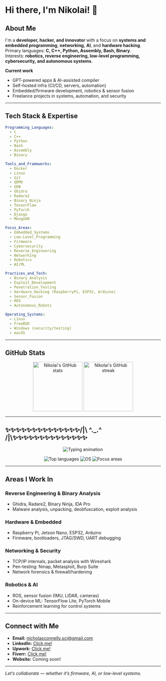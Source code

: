 # Hi there, I'm Nikolai! 👋

## About Me
I'm a **developer, hacker, and innovator** with a focus on **systems and embedded programming**, **networking**, **AI**, and **hardware hacking**.  
Primary languages: **C, C++, Python, Assembly, Bash, Binary**.  
Interests: **robotics, reverse engineering, low-level programming, cybersecurity, and autonomous systems**.

**Current work**
- GPT-powered apps & AI-assisted compiler
- Self-hosted infra (CI/CD, servers, automation)
- Embedded/firmware development, robotics & sensor fusion
- Freelance projects in systems, automation, and security

---

## Tech Stack & Expertise

```yaml
Programming_Languages:
  - C
  - C++
  - Python
  - Bash
  - Assembly
  - Binary

Tools_and_Frameworks:
  - Docker
  - Linux
  - Git
  - QEMU
  - GDB
  - Ghidra
  - Radare2
  - Binary Ninja
  - TensorFlow
  - PyTorch
  - Django
  - MongoDB

Focus_Areas:
  - Embedded_Systems
  - Low-Level_Programming
  - Firmware
  - Cybersecurity
  - Reverse_Engineering
  - Networking
  - Robotics
  - AI/ML

Practices_and_Tech:
  - Binary_Analysis
  - Exploit_Development
  - Penetration_Testing
  - Hardware_Hacking (RaspberryPi, ESP32, Arduino)
  - Sensor_Fusion
  - ROS
  - Autonomous_Robots

Operating_Systems:
  - Linux
  - FreeBSD
  - Windows (security/testing)
  - macOS
```

---

## GitHub Stats
<div align="center">
  <!-- Main stats -->
  <img height="160em" src="https://github-readme-stats.vercel.app/api?username=NCSci-Tech&show_icons=true&theme=radical" alt="Nikolai's GitHub stats" />
  <!-- Streak -->
  <img height="160em" src="https://github-readme-streak-stats.herokuapp.com/?user=NCSci-Tech&theme=radical" alt="Nikolai's GitHub streak" />
</div>

---

## ✨✨✨✨✨✨✨✨✨✨✨✨✨✨/|\ ^._.^ /|\✨✨✨✨✨✨✨✨✨✨✨✨✨✨

<!-- Typing Animation (works on GitHub) -->
<p align="center">
  <img src="https://readme-typing-svg.herokuapp.com?font=Fira+Code&size=22&duration=3000&pause=500&color=F75C7E&width=800&lines=Systems+and+Networking+Developer;Building+AI+and+LLM/ML+Solutions;Reverse+Engineering+%26+Hardware+Hacking;Embedded+Systems+%26+Robotics" alt="Typing animation" />
</p>

<!-- Extra badges (static images from shields.io) -->
<p align="center">
  <img src="https://img.shields.io/badge/Top%20Langs-C%2C%20C++%2C%20Python-red?logo=github" alt="Top languages" />
  <img src="https://img.shields.io/badge/OS-Linux%20%7C%20BSD%20%7C%20Win-black" alt="OS" />
  <img src="https://img.shields.io/badge/Focus-Embedded%20%7C%20AI%20%7C%20Security-blue" alt="Focus areas" />
</p>

---

## Areas I Work In

### Reverse Engineering & Binary Analysis
- Ghidra, Radare2, Binary Ninja, IDA Pro  
- Malware analysis, unpacking, deobfuscation, exploit analysis

### Hardware & Embedded
- Raspberry Pi, Jetson Nano, ESP32, Arduino
- Firmware, bootloaders, JTAG/SWD, UART debugging

### Networking & Security
- TCP/IP internals, packet analysis with Wireshark
- Pen-testing: Nmap, Metasploit, Burp Suite
- Network forensics & firewall/hardening

### Robotics & AI
- ROS, sensor fusion (IMU, LIDAR, cameras)
- On-device ML: TensorFlow Lite, PyTorch Mobile
- Reinforcement learning for control systems

---

## Connect with Me
- **Email:** [nicholasconnelly.sci@gmail.com](mailto:nicholasconnelly.sci@gmail.com)
- **LinkedIn:** [Click me!](https://www.linkedin.com/in/nicholas-c-284342165/)
- **Upwork:** [Click me!](https://www.upwork.com/freelancers/~0135a9c27ab0dc78a8)
- **Fiverr:** [Click me!](https://www.fiverr.com/nick_connelly)
- **Website:** Coming soon!

---

*Let’s collaborate — whether it’s firmware, AI, or low-level systems.*

